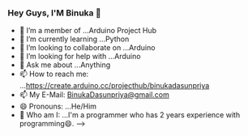 ###                                                                         Hey Guys, I'M Binuka 👋




- 🔭 I’m a member of ...Arduino Project Hub
- 🌱 I’m currently learning ...Python 
- 👯 I’m looking to collaborate on ...Arduino
- 🤔 I’m looking for help with ...Arduino
- 💬 Ask me about ...Anything
- 📫 How to reach me: ...https://create.arduino.cc/projecthub/binukadasunpriya
- 📫 My E-Mail: BinukaDasunpriya@gmail.com                  
- 😄 Pronouns: ...He/Him
- 🤔 Who am I: ...I'm a programmer who has 2 years experience with programming😄.
-->
